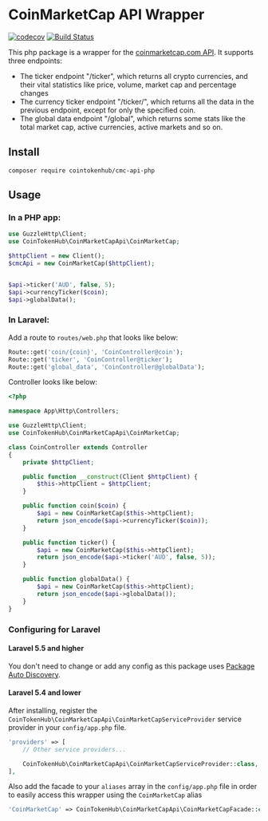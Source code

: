 # CoinMarketCap API Wrapper

[![codecov](https://codecov.io/gh/cointokenhub/cmc-api-php/branch/master/graph/badge.svg)](https://codecov.io/gh/cointokenhub/cmc-api-php) [![Build Status](https://travis-ci.org/cointokenhub/cmc-api-php.svg?branch=master)](https://travis-ci.org/cointokenhub/cmc-api-php)

This php package is a wrapper for the [coinmarketcap.com API](https://coinmarketcap.com/api/). It supports three endpoints:

- The ticker endpoint "/ticker", which returns all crypto currencies, and their vital statistics like price, volume, market cap and percentage changes
- The currency ticker endpoint "/ticker/<coin>", which returns all the data in the previous endpoint, except for only the specified coin.
- The global data endpoint "/global", which returns some stats like the total market cap, active currencies, active markets and so on.


## Install

    composer require cointokenhub/cmc-api-php

## Usage

### In a PHP app:

```php
use GuzzleHttp\Client;
use CoinTokenHub\CoinMarketCapApi\CoinMarketCap;

$httpClient = new Client();
$cmcApi = new CoinMarketCap($httpClient);


$api->ticker('AUD', false, 5);
$api->currencyTicker($coin);
$api->globalData();
```

### In Laravel:
Add a route to `routes/web.php` that looks like below:

```php
Route::get('coin/{coin}', 'CoinController@coin');
Route::get('ticker', 'CoinController@ticker');
Route::get('global_data', 'CoinController@globalData');
```


Controller looks like below:
```php
<?php

namespace App\Http\Controllers;

use GuzzleHttp\Client;
use CoinTokenHub\CoinMarketCapApi\CoinMarketCap;

class CoinController extends Controller
{
	private $httpClient;

	public function __construct(Client $httpClient) {
		$this->httpClient = $httpClient;
	}

    public function coin($coin) {
		$api = new CoinMarketCap($this->httpClient);
		return json_encode($api->currencyTicker($coin));
    }

    public function ticker() {
	    $api = new CoinMarketCap($this->httpClient);
	    return json_encode($api->ticker('AUD', false, 5));
    }

    public function globalData() {
	    $api = new CoinMarketCap($this->httpClient);
	    return json_encode($api->globalData());
    }
}

```

### Configuring for Laravel

#### Laravel 5.5 and higher

You don't need to change or add any config as this package uses [Package Auto Discovery](https://laravel-news.com/package-auto-discovery).

#### Laravel 5.4 and lower

After installing, register the `CoinTokenHub\CoinMarketCapApi\CoinMarketCapServiceProvider` service provider in your `config/app.php` file.

```php
'providers' => [
    // Other service providers...

    CoinTokenHub\CoinMarketCapApi\CoinMarketCapServiceProvider::class,
],
```

Also add the facade to your `aliases` array in the `config/app.php` file in order to easily access this wrapper using the `CoinMarketCap` alias

```php
'CoinMarketCap' => CoinTokenHub\CoinMarketCapApi\CoinMarketCapFacade::class,
```
